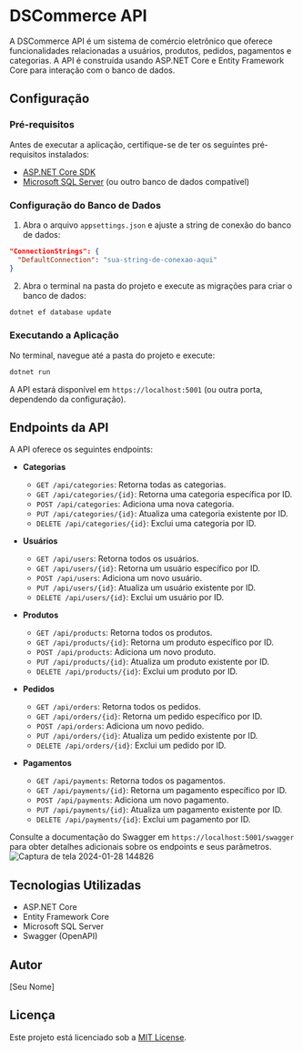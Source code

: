 # DSCommerce API

A DSCommerce API é um sistema de comércio eletrônico que oferece funcionalidades relacionadas a usuários, produtos, pedidos, pagamentos e categorias. A API é construída usando ASP.NET Core e Entity Framework Core para interação com o banco de dados.

## Configuração

### Pré-requisitos

Antes de executar a aplicação, certifique-se de ter os seguintes pré-requisitos instalados:

- [ASP.NET Core SDK](https://dotnet.microsoft.com/download)
- [Microsoft SQL Server](https://www.microsoft.com/en-us/sql-server/sql-server-downloads) (ou outro banco de dados compatível)

### Configuração do Banco de Dados

1. Abra o arquivo `appsettings.json` e ajuste a string de conexão do banco de dados:

```json
"ConnectionStrings": {
  "DefaultConnection": "sua-string-de-conexao-aqui"
}
```

2. Abra o terminal na pasta do projeto e execute as migrações para criar o banco de dados:

```bash
dotnet ef database update
```

### Executando a Aplicação

No terminal, navegue até a pasta do projeto e execute:

```bash
dotnet run
```

A API estará disponível em `https://localhost:5001` (ou outra porta, dependendo da configuração).

## Endpoints da API

A API oferece os seguintes endpoints:

- **Categorias**
  - `GET /api/categories`: Retorna todas as categorias.
  - `GET /api/categories/{id}`: Retorna uma categoria específica por ID.
  - `POST /api/categories`: Adiciona uma nova categoria.
  - `PUT /api/categories/{id}`: Atualiza uma categoria existente por ID.
  - `DELETE /api/categories/{id}`: Exclui uma categoria por ID.

- **Usuários**
  - `GET /api/users`: Retorna todos os usuários.
  - `GET /api/users/{id}`: Retorna um usuário específico por ID.
  - `POST /api/users`: Adiciona um novo usuário.
  - `PUT /api/users/{id}`: Atualiza um usuário existente por ID.
  - `DELETE /api/users/{id}`: Exclui um usuário por ID.

- **Produtos**
  - `GET /api/products`: Retorna todos os produtos.
  - `GET /api/products/{id}`: Retorna um produto específico por ID.
  - `POST /api/products`: Adiciona um novo produto.
  - `PUT /api/products/{id}`: Atualiza um produto existente por ID.
  - `DELETE /api/products/{id}`: Exclui um produto por ID.

- **Pedidos**
  - `GET /api/orders`: Retorna todos os pedidos.
  - `GET /api/orders/{id}`: Retorna um pedido específico por ID.
  - `POST /api/orders`: Adiciona um novo pedido.
  - `PUT /api/orders/{id}`: Atualiza um pedido existente por ID.
  - `DELETE /api/orders/{id}`: Exclui um pedido por ID.

- **Pagamentos**
  - `GET /api/payments`: Retorna todos os pagamentos.
  - `GET /api/payments/{id}`: Retorna um pagamento específico por ID.
  - `POST /api/payments`: Adiciona um novo pagamento.
  - `PUT /api/payments/{id}`: Atualiza um pagamento existente por ID.
  - `DELETE /api/payments/{id}`: Exclui um pagamento por ID.

Consulte a documentação do Swagger em `https://localhost:5001/swagger` para obter detalhes adicionais sobre os endpoints e seus parâmetros.
![Captura de tela 2024-01-28 144826](https://github.com/joaoadsistemas/asp-net/assets/121246045/fc1caa5c-cc42-447a-885f-1ce2a27a17f5)


## Tecnologias Utilizadas

- ASP.NET Core
- Entity Framework Core
- Microsoft SQL Server
- Swagger (OpenAPI)

## Autor

[Seu Nome]

## Licença

Este projeto está licenciado sob a [MIT License](LICENSE).
